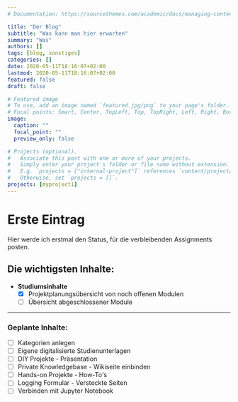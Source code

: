 ```yaml
---
# Documentation: https://sourcethemes.com/academic/docs/managing-content/

title: "Der Blog"
subtitle: "Was kann man hier erwarten"
summary: "Was"
authors: []
tags: [blog, sonstiges]
categories: []
date: 2020-05-11T18:16:07+02:00
lastmod: 2020-05-11T18:16:07+02:00
featured: false
draft: false

# Featured image
# To use, add an image named `featured.jpg/png` to your page's folder.
# Focal points: Smart, Center, TopLeft, Top, TopRight, Left, Right, BottomLeft, Bottom, BottomRight.
image:
  caption: ""
  focal_point: ""
  preview_only: false

# Projects (optional).
#   Associate this post with one or more of your projects.
#   Simply enter your project's folder or file name without extension.
#   E.g. `projects = ["internal-project"]` references `content/project/deep-learning/index.md`.
#   Otherwise, set `projects = []`.
projects: [myproject1]
---
```


# Erste Eintrag

Hier werde ich erstmal den Status, für die verbleibenden Assignments posten.

## Die wichtigsten Inhalte:

- **Studiumsinhalte**
    + [x] Projektplanungsübersicht von noch offenen Modulen
    + [ ] Übersicht abgeschlossener Module

---

### Geplante Inhalte:

- [ ] Kategorien anlegen
- [ ] Eigene digitalisierte Studienunterlagen
- [ ] DIY Projekte - Präsentation
- [ ] Private Knowledgebase - Wikiseite einbinden
- [ ] Hands-on Projekte - How-To's
- [ ] Logging Formular - Versteckte Seiten
- [ ] Verbinden mit Jupyter Notebook 
